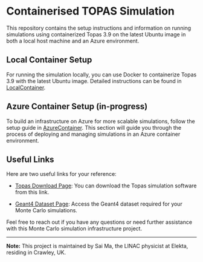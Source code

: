 # Containerised TOPAS Simulation

This repository contains the setup instructions and information on running simulations using containerized Topas 3.9 on the latest Ubuntu image in both a local host machine and an Azure environment.

## Local Container Setup

For running the simulation locally, you can use Docker to containerize Topas 3.9 with the latest Ubuntu image. Detailed instructions can be found in [LocalContainer](LocalContainer).

## Azure Container Setup (in-progress)

To build an infrastructure on Azure for more scalable simulations, follow the setup guide in [AzureContainer](./AzureContainer). This section will guide you through the process of deploying and managing simulations in an Azure container environment.

## Useful Links

Here are two useful links for your reference:

- [Topas Download Page](https://www.topasmc.org/download): You can download the Topas simulation software from this link.

- [Geant4 Dataset Page](https://geant4.web.cern.ch/download/11.1.2.html): Access the Geant4 dataset required for your Monte Carlo simulations.

Feel free to reach out if you have any questions or need further assistance with this Monte Carlo simulation infrastructure project.

---

**Note:** This project is maintained by Sai Ma, the LINAC physicist at Elekta, residing in Crawley, UK.

